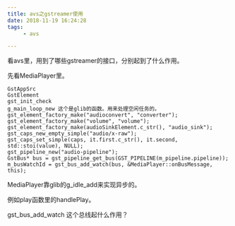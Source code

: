 ```yaml
---
title: avs之gstreamer使用
date: 2018-11-19 16:24:28
tags:
	 - avs

---
```




看avs里，用到了哪些gstreamer的接口，分别起到了什么作用。

先看MediaPlayer里。

```
GstAppSrc
GstElement
gst_init_check
g_main_loop_new 这个是glib的函数。用来处理空闲任务的。
gst_element_factory_make("audioconvert", "converter");
gst_element_factory_make("volume", "volume");
gst_element_factory_make(audioSinkElement.c_str(), "audio_sink");
gst_caps_new_empty_simple("audio/x-raw");
gst_caps_set_simple(caps, it.first.c_str(), it.second, std::stoi(value), NULL);
gst_pipeline_new("audio-pipeline");
GstBus* bus = gst_pipeline_get_bus(GST_PIPELINE(m_pipeline.pipeline));
m_busWatchId = gst_bus_add_watch(bus, &MediaPlayer::onBusMessage, this);

```

MediaPlayer靠glib的g_idle_add来实现异步的。

例如play函数里的handlePlay。



gst_bus_add_watch 这个总线起什么作用？


